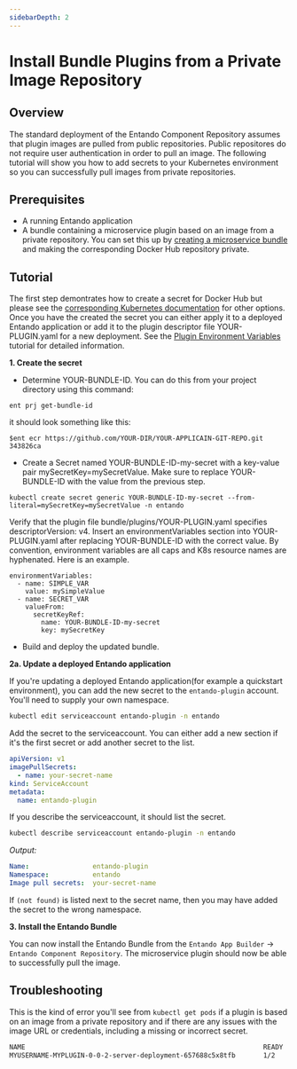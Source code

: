 ```yaml
---
sidebarDepth: 2
---
```


# Install Bundle Plugins from a Private Image Repository

## Overview
The standard deployment of the Entando Component Repository assumes that plugin images are pulled from public repositories. Public repositores do not require user authentication in order to pull an image. The following tutorial will show you how to add secrets to your Kubernetes environment so you can successfully pull images from private repositories.

## Prerequisites
* A running Entando application
* A bundle containing a microservice plugin based on an image from a private repository. You can set this up by [creating a microservice bundle](../create/ms/generate-microservices-and-micro-frontends.md) and making the corresponding Docker Hub repository private.

## Tutorial
The first step demontrates how to create a secret for Docker Hub but please see the [corresponding Kubernetes documentation](https://kubernetes.io/docs/tasks/configure-pod-container/pull-image-private-registry) for other options. Once you have the created the secret you can either apply it to a deployed Entando application or add it to the plugin descriptor file YOUR-PLUGIN.yaml for a new deployment. See the [Plugin Environment Variables](../devops/plugin-environment-variables.md) tutorial for detailed information.

 **1. Create the secret**
* Determine YOUR-BUNDLE-ID. You can do this from your project directory using this command:
```
ent prj get-bundle-id
```
it should look something like this:
```
$ent ecr https://github.com/YOUR-DIR/YOUR-APPLICAIN-GIT-REPO.git
343826ca
```
* Create a Secret named YOUR-BUNDLE-ID-my-secret with a key-value pair mySecretKey=mySecretValue. Make sure to replace YOUR-BUNDLE-ID with the value from the previous step.
```
kubectl create secret generic YOUR-BUNDLE-ID-my-secret --from-literal=mySecretKey=mySecretValue -n entando
```   
Verify that the plugin file bundle/plugins/YOUR-PLUGIN.yaml specifies descriptorVersion: v4.
Insert an environmentVariables section into YOUR-PLUGIN.yaml after replacing YOUR-BUNDLE-ID with the correct value. By convention, environment variables are all caps and K8s resource names are hyphenated.
Here is an example.
```
environmentVariables:
  - name: SIMPLE_VAR
    value: mySimpleValue
  - name: SECRET_VAR
    valueFrom:
      secretKeyRef:
        name: YOUR-BUNDLE-ID-my-secret
        key: mySecretKey
```

* Build and deploy the updated bundle.

<!-- Supply the following parameters:
* the name of the new secret, e.g. `my-docker-secret`.
* the URL to your registry server. For Docker Hub this is currently <https://index.docker.io/v1/>
* your Docker Hub username, password, and email.
* the Entando namespace, e.g. `entando` for a quickstart environment.

``` sh
kubectl create secret docker-registry <your-secret-name> --docker-server=<your-registry-server> --docker-username=<your-name> --docker-password=<your-pword> --docker-email=<your-email> -n entando
```
-->
**2a. Update a deployed Entando application**

If you're updating a deployed Entando application(for example a quickstart environment), you can add the new secret to the `entando-plugin` account. You'll need to supply your own namespace.

``` sh
kubectl edit serviceaccount entando-plugin -n entando
```

Add the secret to the serviceaccount. You can either add a new section if it's the first secret or add another secret to the list.
``` yaml
apiVersion: v1
imagePullSecrets:
  - name: your-secret-name
kind: ServiceAccount
metadata:
  name: entando-plugin
```

If you describe the serviceaccount, it should list the secret.
```sh
kubectl describe serviceaccount entando-plugin -n entando
```
_Output:_
```yaml
Name:                entando-plugin
Namespace:           entando
Image pull secrets:  your-secret-name
```
If `(not found)` is listed next to the secret name, then you may have added the secret to the wrong namespace.

<!--
**2b. Deploy a new Entando application**

If you're setting up a new Entando deployment by using an Entando Helm template (e.g. from the entando-helm-quickstart project), you can add the secret to the `values.yaml` file under the property `operator.imagePullSecrets`. This is just a list containing the names of Docker secrets in the operator's namespace.

``` yaml
<snip>
operator.imagePullSecrets: [your-secret-name]
<snip>
```

You can now generate the deployment yaml and deploy it to Kubernetes as usual. -->

**3. Install the Entando Bundle**

 You can now install the Entando Bundle from the `Entando App Builder` → `Entando Component Repository`. The microservice plugin should now be able to successfully pull the image.

## Troubleshooting
This is the kind of error you'll see from `kubectl get pods` if a plugin is based on an image from a private repository and if there are any issues with the image URL or credentials, including a missing or incorrect secret.
```sh
NAME                                                            READY   STATUS         
MYUSERNAME-MYPLUGIN-0-0-2-server-deployment-657688c5x8tfb       1/2     ErrImagePull
```

